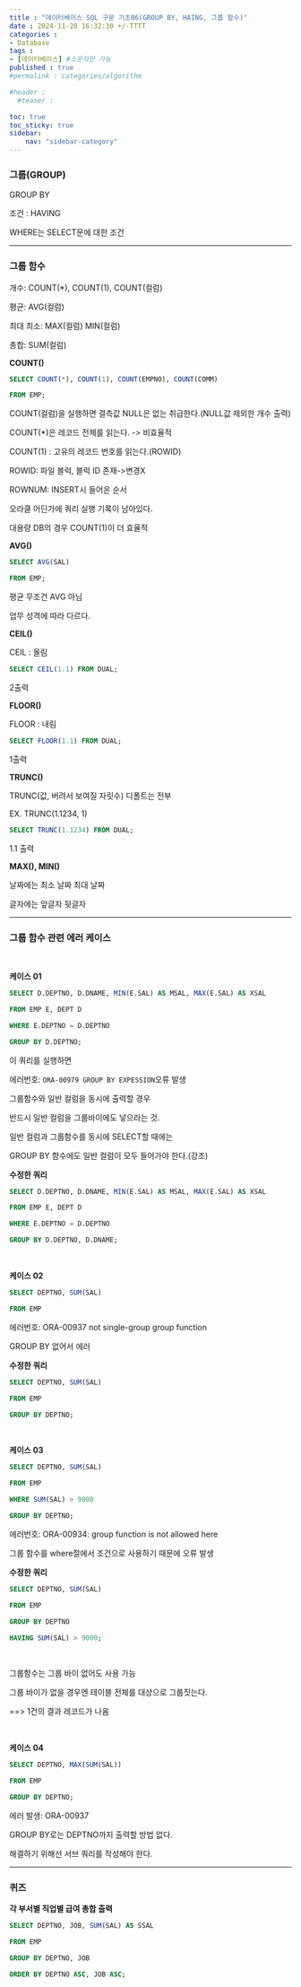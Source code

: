 ```yaml
---
title : "데이터베이스 SQL 구문 기초06(GROUP BY, HAING, 그룹 함수)"
date : 2024-11-20 16:32:30 +/-TTTT
categories : 
- Database
tags : 
- [데이터베이스] #소문자만 가능
published : true
#permalink : categories/algorithm

#header :
  #teaser : 

toc: true
toc_sticky: true
sidebar:
    nav: "sidebar-category"
---
```


### 그룹(GROUP)

GROUP BY

조건 : HAVING

WHERE는 SELECT문에 대한 조건

* * *

### 그룹 함수

개수: COUNT(\*), COUNT(1), COUNT(컬럼)

평균: AVG(컬럼)

최대 최소: MAX(컬럼) MIN(컬럼)

총합: SUM(컬럼)

**COUNT()**

```sql
SELECT COUNT(*), COUNT(1), COUNT(EMPNO), COUNT(COMM)

FROM EMP;
```

COUNT(컬럼)을 실행하면 결측값 NULL은 없는 취급한다.(NULL값 제외한 개수 출력)

COUNT(\*)은 레코드 전체를 읽는다. -> 비효율적

COUNT(1) : 고유의 레코드 번호를 읽는다.(ROWID)

ROWID: 파일 블럭, 블럭 ID 존재->변경X

ROWNUM: INSERT시 들어온 순서

오라클 어딘가에 쿼리 실행 기록이 남아있다.

대용량 DB의 경우 COUNT(1)이 더 효율적

**AVG()**

```sql
SELECT AVG(SAL)

FROM EMP;
```

평균 무조건 AVG 아님

업무 성격에 따라 다르다.

**CEIL()**

CEIL : 올림

```sql
SELECT CEIL(1.1) FROM DUAL;
```

2출력

**FLOOR()**

FLOOR : 내림

```sql
SELECT FLOOR(1.1) FROM DUAL;
```

1출력

**TRUNC()**

TRUNC(값, 버려서 보여질 자릿수) 디폴트는 전부

EX. TRUNC(1.1234, 1)

```sql
SELECT TRUNC(1.1234) FROM DUAL;
```

1.1 출력

**MAX(), MIN()**

날짜에는 최소 날짜 최대 날짜

글자에는 앞글자 뒷글자

* * *

### 그룹 함수 관련 에러 케이스

&nbsp;

**케이스 01**

```sql
SELECT D.DEPTNO, D.DNAME, MIN(E.SAL) AS MSAL, MAX(E.SAL) AS XSAL

FROM EMP E, DEPT D

WHERE E.DEPTNO = D.DEPTNO

GROUP BY D.DEPTNO;
```

이 쿼리를 실행하면

에러번호: `ORA-00979 GROUP BY EXPESSION`오류 발생

그룹함수와 일반 컬럼을 동시에 출력할 경우

반드시 일반 컬럼을 그룹바이에도 넣으라는 것.

일반 컬럼과 그룹함수를 동시에 SELECT할 때에는

GROUP BY 함수에도 일반 컬럼이 모두 들어가야 한다.(강조)

**수정한 쿼리**

```sql
SELECT D.DEPTNO, D.DNAME, MIN(E.SAL) AS MSAL, MAX(E.SAL) AS XSAL

FROM EMP E, DEPT D

WHERE E.DEPTNO = D.DEPTNO

GROUP BY D.DEPTNO, D.DNAME;
```

&nbsp;

**케이스 02**

```sql
SELECT DEPTNO, SUM(SAL)

FROM EMP
```

에러번호: ORA-00937 not single-group group function

GROUP BY 없어서 에러

**수정한 쿼리**

```sql
SELECT DEPTNO, SUM(SAL)

FROM EMP

GROUP BY DEPTNO;
```

&nbsp;

**케이스 03**

```sql
SELECT DEPTNO, SUM(SAL)

FROM EMP

WHERE SUM(SAL) > 9000

GROUP BY DEPTNO;
```

에러번호: ORA-00934: group function is not allowed here

그룹 함수를 where절에서 조건으로 사용하기 때문에 오류 발생

**수정한 쿼리**

```sql
SELECT DEPTNO, SUM(SAL)

FROM EMP

GROUP BY DEPTNO

HAVING SUM(SAL) > 9000;
```

&nbsp;

그룹함수는 그룹 바이 없어도 사용 가능

그룹 바이가 없을 경우엔 테이블 전체를 대상으로 그룹짓는다.

\==> 1건의 결과 레코드가 나옴

&nbsp;

**케이스 04**

```sql
SELECT DEPTNO, MAX(SUM(SAL))

FROM EMP

GROUP BY DEPTNO;
```

에러 발생: ORA-00937

GROUP BY로는 DEPTNO까지 출력할 방법 없다.

해결하기 위해선 서브 쿼리를 작성해야 한다.

* * *

### 퀴즈

**각 부서별 직업별 급여 총합 출력**

```sql
SELECT DEPTNO, JOB, SUM(SAL) AS SSAL

FROM EMP

GROUP BY DEPTNO, JOB

ORDER BY DEPTNO ASC, JOB ASC;
```

&nbsp;

&nbsp;